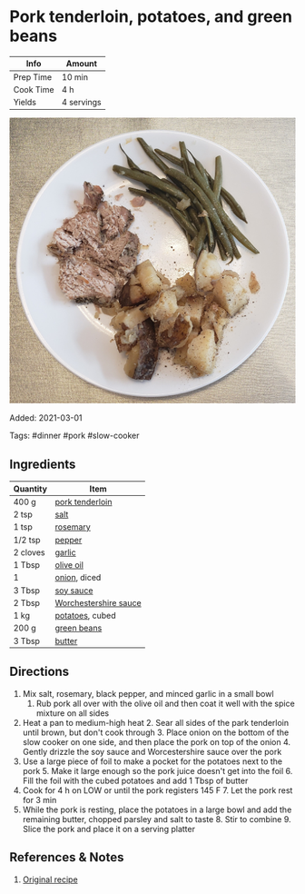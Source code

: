 # Pork tenderloin, potatoes, and green beans

| Info      | Amount     |
| --------- | ---------- |
| Prep Time | 10 min     |
| Cook Time | 4 h        |
| Yields    | 4 servings |

![Pork tenderloin, potatoes, and green beans](/_assets/pork-tenderloin-potatoes-beans.jpg)

Added: 2021-03-01

Tags: #dinner #pork #slow-cooker

## Ingredients

| Quantity | Item                                                                |
| -------- | ------------------------------------------------------------------- |
| 400 g    | [pork tenderloin](../_ingredients/pork%20tenderloin.md)             |
| 2 tsp    | [salt](../_ingredients/salt.md)                                     |
| 1 tsp    | [rosemary](../_ingredients/rosemary.md)                             |
| 1/2 tsp  | [pepper](../_ingredients/pepper.md)                                 |
| 2 cloves | [garlic](../_ingredients/garlic.md)                                 |
| 1 Tbsp   | [olive oil](../_ingredients/olive%20oil.md)                         |
| 1        | [onion](../_ingredients/onion.md), diced                            |
| 3 Tbsp   | [soy sauce](../_ingredients/soy%20sauce.md)                         |
| 2 Tbsp   | [Worchestershire sauce](../_ingredients/worchestershire%20sauce.md) |
| 1 kg     | [potatoes](../_ingredients/potato.md), cubed                        |
| 200 g    | [green beans](../_ingredients/green%20beans.md)                     |
| 3 Tbsp   | [butter](../_ingredients/butter.md)                                 |

## Directions

1. Mix salt, rosemary, black pepper, and minced garlic in a small bowl
    1. Rub pork all over with the olive oil and then coat it well with the spice mixture on all sides
2. Heat a pan to medium-high heat
    2. Sear all sides of the park tenderloin until brown, but don't cook through
    3. Place onion on the bottom of the slow cooker on one side, and then place the pork on top of the onion
    4. Gently drizzle the soy sauce and Worcestershire sauce over the pork
3. Use a large piece of foil to make a pocket for the potatoes next to the pork
    5. Make it large enough so the pork juice doesn't get into the foil
    6. Fill the foil with the cubed potatoes and add 1 Tbsp of butter
4. Cook for 4 h on LOW or until the pork registers 145 F
    7. Let the pork rest for 3 min
5. While the pork is resting, place the potatoes in a large bowl and add the remaining butter, chopped parsley and salt to taste
    8. Stir to combine
    9. Slice the pork and place it on a serving platter

## References & Notes

1. [Original recipe](https://www.blessthismessplease.com/slow-cooker-pork-tenderloin-and-potatoes/)
